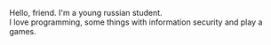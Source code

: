 Hello, friend. I'm a young russian student.  
I love programming, some things with information security and play a games.

